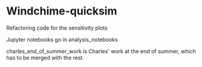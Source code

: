 # Windchime-quicksim
Refactoring code for the sensitivity plots

Jupyter notebooks go in analysis_notebooks

charles_end_of_summer_work is Charles' work at the end of summer, which has to be merged with the rest.  

